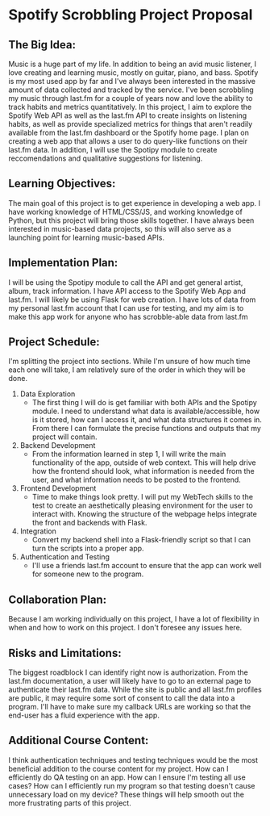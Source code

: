 # Spotify Scrobbling Project Proposal

## The Big Idea:

Music is a huge part of my life. In addition to being an avid music listener, I love creating and learning music, mostly on guitar, piano, and bass. Spotify is my most used app by far and I've always been interested in the massive amount of data collected and tracked by the service. I've been scrobbling my music through last.fm for a couple of years now and love the ability to track habits and metrics quantitatively. In this project, I aim to explore the Spotify Web API as well as the last.fm API to create insights on listening habits, as well as provide specialized metrics for things that aren't readily available from the last.fm dashboard or the Spotify home page. I plan on creating a web app that allows a user to do query-like functions on their last.fm data. In addition, I will use the Spotipy module to create reccomendations and qualitative suggestions for listening.

## Learning Objectives:

The main goal of this project is to get experience in developing a web app. I have working knowledge of HTML/CSS/JS, and working knowledge of Python, but this project will bring those skills together. I have always been interested in music-based data projects, so this will also serve as a launching point for learning music-based APIs.

## Implementation Plan:

I will be using the Spotipy module to call the API and get general artist, album, track information. I have API access to the Spotify Web App and last.fm. I will likely be using Flask for web creation. I have lots of data from my personal last.fm account that I can use for testing, and my aim is to make this app work for anyone who has scrobble-able data from last.fm

## Project Schedule:

I'm splitting the project into sections. While I'm unsure of how much time each one will take, I am relatively sure of the order in which they will be done.

1. Data Exploration
   * The first thing I will do is get familiar with both APIs and the Spotipy module. I need to understand what data is available/accessible, how is it stored, how can I access it, and what data structures it comes in. From there I can formulate the precise functions and outputs that my project will contain.
2. Backend Development 
   * From the information learned in step 1, I will write the main functionality of the app, outside of web context. This will help drive how the frontend should look, what information is needed from the user, and what information needs to be posted to the frontend.
3. Frontend Development
   * Time to make things look pretty. I will put my WebTech skills to the test to create an aesthetically pleasing environment for the user to interact with. Knowing the structure of the webpage helps integrate the front and backends with Flask.
4. Integration
   * Convert my backend shell into a Flask-friendly script so that I can turn the scripts into a proper app.
5. Authentication and Testing
   * I'll use a friends last.fm account to ensure that the app can work well for someone new to the program.

## Collaboration Plan:

Because I am working individually on this project, I have a lot of flexibility in when and how to work on this project. I don't foresee any issues here.

## Risks and Limitations:

The biggest roadblock I can identify right now is authorization. From the last.fm documentation, a user will likely have to go to an external page to authenticate their last.fm data. While the site is public and all last.fm profiles are public, it may require some sort of consent to call the data into a program. I'll have to make sure my callback URLs are working so that the end-user has a fluid experience with the app.

## Additional Course Content:

I think authentication techniques and testing techniques would be the most beneficial addition to the course content for my project. How can I efficiently do QA testing on an app. How can I ensure I'm testing all use cases? How can I efficiently run my program so that testing doesn't cause unnecessary load on my device? These things will help smooth out the more frustrating parts of this project.